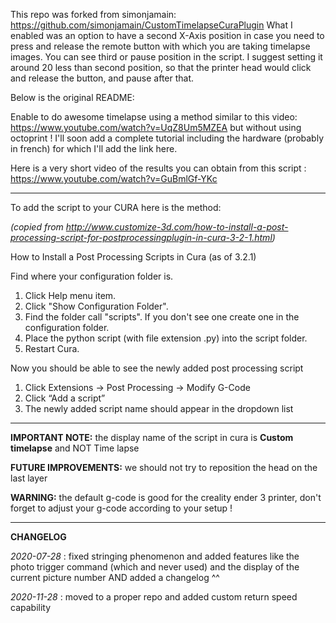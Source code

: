 This repo was forked from simonjamain: https://github.com/simonjamain/CustomTimelapseCuraPlugin
What I enabled was an option to have a second X-Axis position in case you need to press and release the remote button with which you are taking timelapse images.
You can see third or pause position in the script. I suggest setting it around 20 less than second position, so that the printer head would click and release the button, and pause after that.

Below is the original README:

Enable to do awesome timelapse using a method similar to this video: https://www.youtube.com/watch?v=UqZ8Um5MZEA but without using octoprint !
I'll soon add a complete tutorial including the hardware (probably in french) for which I'll add the link here.

Here is a very short video of the results you can obtain from this script : https://www.youtube.com/watch?v=GuBmlGf-YKc

----------------

To add the script to your CURA here is the method:

*(copied from http://www.customize-3d.com/how-to-install-a-post-processing-script-for-postprocessingplugin-in-cura-3-2-1.html)*

How to Install a Post Processing Scripts in Cura (as of 3.2.1)

Find where your configuration folder is.

 1. Click Help menu item.
 2. Click "Show Configuration Folder".
 3. Find the folder call "scripts".
     If you don't see one create one in the configuration folder.
 4. Place the python script (with file extension .py) into the script folder.
 5. Restart Cura.

Now you should be able to see the newly added post processing script

 1. Click Extensions -> Post Processing -> Modify G-Code
 2. Click “Add a script”
 3. The newly added script name should appear in the dropdown list

----------------

**IMPORTANT NOTE:**
the display name of the script in cura is **Custom timelapse** and NOT Time lapse

**FUTURE IMPROVEMENTS:**
we should not try to reposition the head on the last layer

**WARNING:**
the default g-code is good for the creality ender 3 printer, don't forget to adjust your g-code according to your setup !

----------------

**CHANGELOG**

*2020-07-28* : fixed stringing phenomenon and added features like the photo trigger command (which and never used) and the display of the current picture number AND added a changelog ^^

*2020-11-28* : moved to a proper repo and added custom return speed capability

